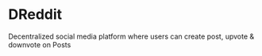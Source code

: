 # DReddit

Decentralized social media platform where users can create post, upvote & downvote on Posts
